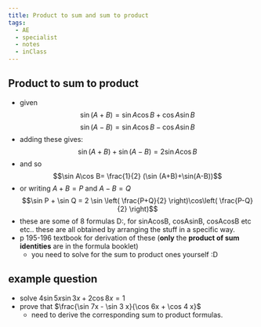 ```yaml
---
title: Product to sum and sum to product
tags:
  - AE
  - specialist
  - notes
  - inClass
---
```

## Product to sum to product
- given $$\sin(A+B)=\sin A\cos B+\cos A\sin B$$$$\sin(A-B)=\sin A\cos B-\cos A\sin B$$
- adding these gives:$$\sin(A+B)+\sin(A-B)=2\sin A\cos B$$
- and so$$\sin A\cos B= \frac{1}{2} (\sin (A+B)+\sin(A-B))$$
- or writing $A+B=P$ and $A-B=Q$ $$\sin P + \sin Q = 2 \sin \left( \frac{P+Q}{2} \right)\cos\left( \frac{P-Q}{2} \right)$$
- these are some of 8 formulas D:, for sinAcosB, cosAsinB, cosAcosB etc etc.. these are all obtained by arranging the stuff in a specific way.
- p 195-196 textbook for derivation of these (**only** the **product of sum identities** are in the formula booklet)
	- you need to solve for the sum to product ones yourself :D
## example question
- solve $4\sin5x\sin3x+2\cos8x=1$
- prove that $\frac{\sin 7x - \sin 3 x}{\cos 6x + \cos 4 x}$
	- need to derive the corresponding sum to product formulas.